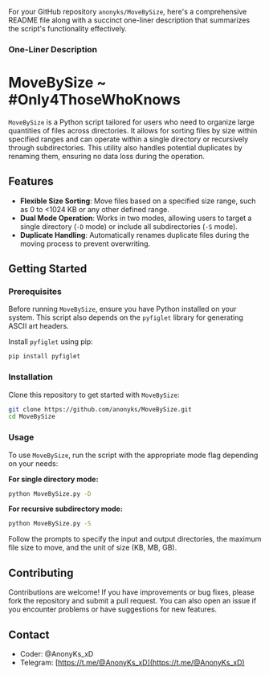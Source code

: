 For your GitHub repository `anonyks/MoveBySize`, here's a comprehensive README file along with a succinct one-liner description that summarizes the script's functionality effectively.

### One-Liner Description
# MoveBySize ~ #Only4ThoseWhoKnows

`MoveBySize` is a Python script tailored for users who need to organize large quantities of files across directories. It allows for sorting files by size within specified ranges and can operate within a single directory or recursively through subdirectories. This utility also handles potential duplicates by renaming them, ensuring no data loss during the operation.

## Features

- **Flexible Size Sorting**: Move files based on a specified size range, such as 0 to <1024 KB or any other defined range.
- **Dual Mode Operation**: Works in two modes, allowing users to target a single directory (`-D` mode) or include all subdirectories (`-S` mode).
- **Duplicate Handling**: Automatically renames duplicate files during the moving process to prevent overwriting.

## Getting Started

### Prerequisites

Before running `MoveBySize`, ensure you have Python installed on your system. This script also depends on the `pyfiglet` library for generating ASCII art headers.

Install `pyfiglet` using pip:

```bash
pip install pyfiglet
```

### Installation

Clone this repository to get started with `MoveBySize`:

```bash
git clone https://github.com/anonyks/MoveBySize.git
cd MoveBySize
```

### Usage

To use `MoveBySize`, run the script with the appropriate mode flag depending on your needs:

**For single directory mode:**

```bash
python MoveBySize.py -D
```

**For recursive subdirectory mode:**

```bash
python MoveBySize.py -S
```

Follow the prompts to specify the input and output directories, the maximum file size to move, and the unit of size (KB, MB, GB).

## Contributing

Contributions are welcome! If you have improvements or bug fixes, please fork the repository and submit a pull request. You can also open an issue if you encounter problems or have suggestions for new features.


## Contact

- Coder: @AnonyKs_xD
- Telegram: [https://t.me/@AnonyKs_xD](https://t.me/@AnonyKs_xD)
